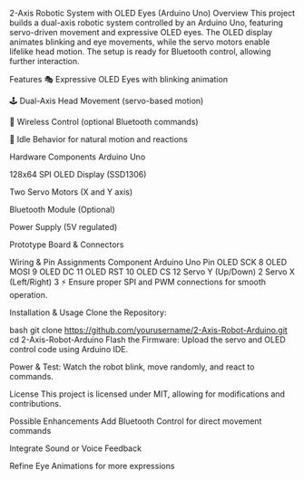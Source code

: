 2-Axis Robotic System with OLED Eyes (Arduino Uno)
Overview
This project builds a dual-axis robotic system controlled by an Arduino Uno, featuring servo-driven movement and expressive OLED eyes. The OLED display animates blinking and eye movements, while the servo motors enable lifelike head motion. The setup is ready for Bluetooth control, allowing further interaction.

Features
🎭 Expressive OLED Eyes with blinking animation

🕹 Dual-Axis Head Movement (servo-based motion)

📡 Wireless Control (optional Bluetooth commands)

🔄 Idle Behavior for natural motion and reactions

Hardware Components
Arduino Uno

128x64 SPI OLED Display (SSD1306)

Two Servo Motors (X and Y axis)

Bluetooth Module (Optional)

Power Supply (5V regulated)

Prototype Board & Connectors

Wiring & Pin Assignments
Component	Arduino Uno Pin
OLED SCK	8
OLED MOSI	9
OLED DC	11
OLED RST	10
OLED CS	12
Servo Y (Up/Down)	2
Servo X (Left/Right)	3
⚡ Ensure proper SPI and PWM connections for smooth operation.

Installation & Usage
Clone the Repository:

bash
git clone https://github.com/yourusername/2-Axis-Robot-Arduino.git
cd 2-Axis-Robot-Arduino
Flash the Firmware: Upload the servo and OLED control code using Arduino IDE.

Power & Test: Watch the robot blink, move randomly, and react to commands.

License
This project is licensed under MIT, allowing for modifications and contributions.

Possible Enhancements
Add Bluetooth Control for direct movement commands

Integrate Sound or Voice Feedback

Refine Eye Animations for more expressions
